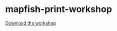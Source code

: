 # mapfish-print-workshop

[Download the workshop](https://mapfish.github.io/mapfish-print-workshop/mfp-workshop.zip)

